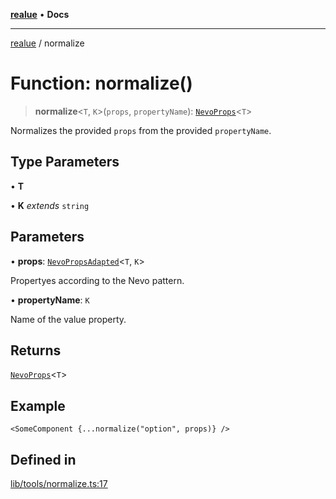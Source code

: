 [**realue**](../README.md) • **Docs**

***

[realue](../README.md) / normalize

# Function: normalize()

> **normalize**\<`T`, `K`\>(`props`, `propertyName`): [`NevoProps`](../type-aliases/NevoProps.md)\<`T`\>

Normalizes the provided `props` from the provided `propertyName`.

## Type Parameters

• **T**

• **K** *extends* `string`

## Parameters

• **props**: [`NevoPropsAdapted`](../type-aliases/NevoPropsAdapted.md)\<`T`, `K`\>

Propertyes according to the Nevo pattern.

• **propertyName**: `K`

Name of the value property.

## Returns

[`NevoProps`](../type-aliases/NevoProps.md)\<`T`\>

## Example

```tsx
<SomeComponent {...normalize("option", props)} />
```

## Defined in

[lib/tools/normalize.ts:17](https://github.com/nevoland/realue/blob/3725e41dc2da74d7ef5636bc888841beee7f9b39/lib/tools/normalize.ts#L17)
